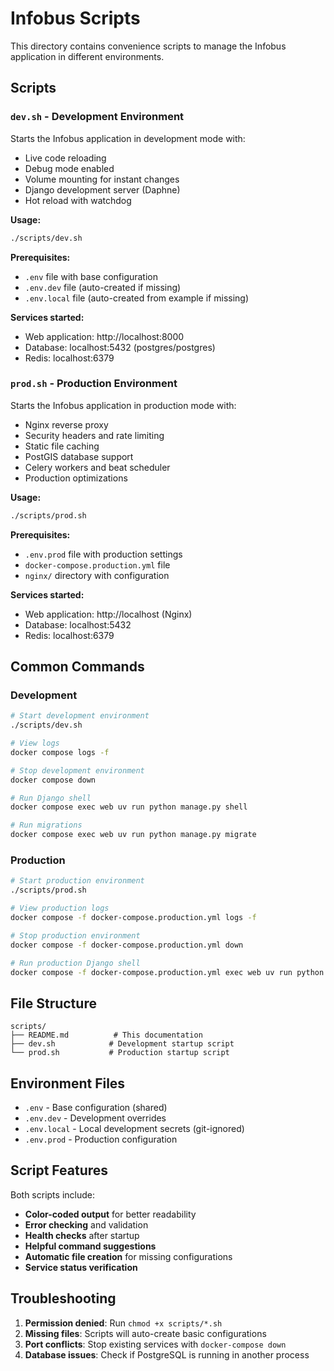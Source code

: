 # Infobus Scripts

This directory contains convenience scripts to manage the Infobus application in different environments.

## Scripts

### `dev.sh` - Development Environment

Starts the Infobus application in development mode with:
- Live code reloading
- Debug mode enabled
- Volume mounting for instant changes
- Django development server (Daphne)
- Hot reload with watchdog

**Usage:**
```bash
./scripts/dev.sh
```

**Prerequisites:**
- `.env` file with base configuration
- `.env.dev` file (auto-created if missing)
- `.env.local` file (auto-created from example if missing)

**Services started:**
- Web application: http://localhost:8000
- Database: localhost:5432 (postgres/postgres)
- Redis: localhost:6379

### `prod.sh` - Production Environment

Starts the Infobus application in production mode with:
- Nginx reverse proxy
- Security headers and rate limiting
- Static file caching
- PostGIS database support
- Celery workers and beat scheduler
- Production optimizations

**Usage:**
```bash
./scripts/prod.sh
```

**Prerequisites:**
- `.env.prod` file with production settings
- `docker-compose.production.yml` file
- `nginx/` directory with configuration

**Services started:**
- Web application: http://localhost (Nginx)
- Database: localhost:5432
- Redis: localhost:6379

## Common Commands

### Development
```bash
# Start development environment
./scripts/dev.sh

# View logs
docker compose logs -f

# Stop development environment
docker compose down

# Run Django shell
docker compose exec web uv run python manage.py shell

# Run migrations
docker compose exec web uv run python manage.py migrate
```

### Production
```bash
# Start production environment
./scripts/prod.sh

# View production logs
docker compose -f docker-compose.production.yml logs -f

# Stop production environment
docker compose -f docker-compose.production.yml down

# Run production Django shell
docker compose -f docker-compose.production.yml exec web uv run python manage.py shell
```

## File Structure

```
scripts/
├── README.md          # This documentation
├── dev.sh            # Development startup script
└── prod.sh           # Production startup script
```

## Environment Files

- `.env` - Base configuration (shared)
- `.env.dev` - Development overrides
- `.env.local` - Local development secrets (git-ignored)
- `.env.prod` - Production configuration

## Script Features

Both scripts include:
- **Color-coded output** for better readability
- **Error checking** and validation
- **Health checks** after startup
- **Helpful command suggestions**
- **Automatic file creation** for missing configurations
- **Service status verification**

## Troubleshooting

1. **Permission denied**: Run `chmod +x scripts/*.sh`
2. **Missing files**: Scripts will auto-create basic configurations
3. **Port conflicts**: Stop existing services with `docker-compose down`
4. **Database issues**: Check if PostgreSQL is running in another process